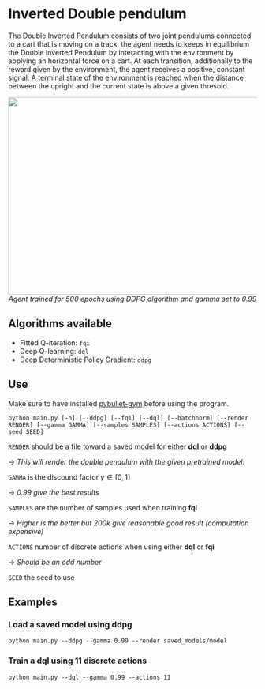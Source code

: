 # Inverted Double pendulum
The Double Inverted Pendulum consists of two joint pendulums connected to a cart that
is moving on a track, the agent needs to keeps in equilibrium the Double Inverted Pendulum by interacting with the environment by applying an horizontal force on a cart. At each transition,
additionally to the reward given by the environment, the agent receives a positive, constant signal. A terminal state of the environment is reached when the distance between
the upright and the current state is above a given thresold.

<p align="center">
    <img src="https://github.com/Julien-Gustin/RL-INFO8003/blob/master/idp/gif/optimal_policy.gif" width="600" height="400" />
    <br>
    <em>Agent trained for 500 epochs using DDPG algorithm and gamma set to 0.99</em>
</p>


## Algorithms available

- Fitted Q-iteration: `fqi`
- Deep Q-learning: `dql`
- Deep Deterministic Policy Gradient: `ddpg`

## Use
Make sure to have installed [pybullet-gym](https://github.com/benelot/pybullet-gym) before using the program.


```
python main.py [-h] [--ddpg] [--fqi] [--dql] [--batchnorm] [--render RENDER] [--gamma GAMMA] [--samples SAMPLES] [--actions ACTIONS] [--seed SEED]
```
`RENDER` should be a file toward a saved model for either **dql** or **ddpg**

&rarr; *This will render the double pendulum with the given pretrained model.*

`GAMMA` is the discound factor $\gamma \in [0, 1]$

&rarr; *0.99 give the best results*

`SAMPLES` are the number of samples used when training **fqi**

&rarr; *Higher is the better but 200k give reasonable good result (computation expensive)*

`ACTIONS` number of discrete actions when using either **dql** or **fqi**

&rarr; *Should be an odd number*

`SEED` the seed to use

## Examples

### Load a saved model using ddpg

```
python main.py --ddpg --gamma 0.99 --render saved_models/model
```

### Train a dql using 11 discrete actions

```
python main.py --dql --gamma 0.99 --actions 11
```

